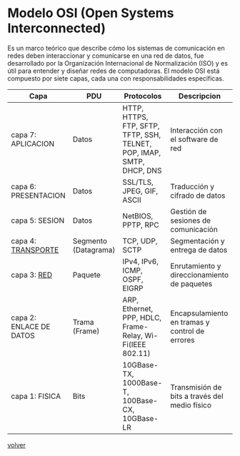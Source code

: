 # Modelo OSI (Open Systems Interconnected)

Es un marco teórico que describe cómo los sistemas de comunicación en redes deben interaccionar y comunicarse en una red de datos, fue desarrollado por la Organización Internacional de Normalización (ISO) y es útil para entender y diseñar redes de computadoras. El modelo OSI está compuesto por siete capas, cada una con responsabilidades específicas.


| Capa | PDU | Protocolos | Descripcion |
|-|-|-|-|
| capa 7: APLICACION  | Datos | HTTP, HTTPS, FTP, SFTP, TFTP, SSH, TELNET, POP, IMAP, SMTP, DHCP, DNS | Interacción con el software de red |
| capa 6: PRESENTACION | Datos | SSL/TLS, JPEG, GIF, ASCII | Traducción y cifrado de datos |
| capa 5: SESION | Datos | NetBIOS, PPTP, RPC | Gestión de sesiones de comunicación |
| capa 4: [TRANSPORTE](./transport.md) | Segmento (Datagrama) | TCP, UDP, SCTP | Segmentación y entrega de datos |
| capa 3: [RED](./network.md) | Paquete | IPv4, IPv6, ICMP, OSPF, EIGRP | Enrutamiento y direccionamiento de paquetes |
| capa 2: ENLACE DE DATOS | Trama (Frame) | ARP, Ethernet, PPP, HDLC, Frame-Relay, Wi-Fi(IEEE 802.11) | Encapsulamiento en tramas y control de errores |
| capa 1: FISICA | Bits | 10GBase-TX, 1000Base-T, 100Base-CX, 10GBase-LR | Transmisión de bits a través del medio físico |

[volver](../readme.md)